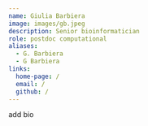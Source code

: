 ```yaml
---
name: Giulia Barbiera
image: images/gb.jpeg
description: Senior bioinformatician
role: postdoc computational
aliases:
  - G. Barbiera
  - G Barbiera
links:
  home-page: /
  email: /
  github: /
---
```


add bio
